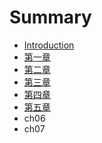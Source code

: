 # Summary

* [Introduction](README.md)
* [第一章](ch01.md)
* [第二章](ch02.md)
* [第三章](ch03.md)
* [第四章](ch04.md)
* [第五章](ch05.md)
* ch06
* ch07

